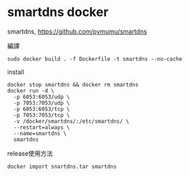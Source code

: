 # smartdns docker

smartdns,
https://github.com/pymumu/smartdns

編譯
```
sudo docker build . -f Dockerfile -t smartdns --no-cache
```
install
```
docker stop smartdns && docker rm smartdns
docker run -d \
  -p 6053:6053/udp \
  -p 7053:7053/udp \
  -p 6053:6053/tcp \
  -p 7053:7053/tcp \
  -v /docker/smartdns/:/etc/smartdns/ \
  --restart=always \
  --name=smartdns \
  smartdns
```
release使用方法
```
docker import snartdns.tar smartdns

